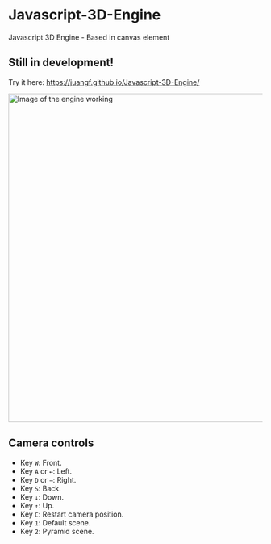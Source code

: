 # Javascript-3D-Engine
Javascript 3D Engine - Based in canvas element

## Still in development!

Try it here:
https://juangf.github.io/Javascript-3D-Engine/

<img src="https://juangf.github.io/Javascript-3D-Engine/screenshot2.png" alt="Image of the engine working" width="650px">

## Camera controls
- Key `W`: Front.
- Key `A` or `←`: Left.
- Key `D` or `→`: Right.
- Key `S`: Back.
- Key `↓`: Down.
- Key `↑`: Up.
- Key `C`: Restart camera position.
- Key `1`: Default scene.
- Key `2`: Pyramid scene.